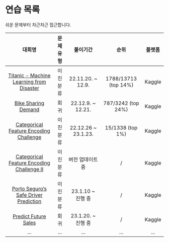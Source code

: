 # 연습 목록

쉬운 문제부터 차근차근 접근합니다.

|대회명|문제유형|풀이기간|순위|플랫폼|
|:-:|:-:|:-:|:-:|:-:|
|[Titanic - Machine Learning from Disaster](https://www.kaggle.com/competitions/titanic)|이진분류|22.11.20. ~ 12.9.|1788/13713 (top 14%)|Kaggle|
|[Bike Sharing Demand](https://www.kaggle.com/competitions/bike-sharing-demand)|회귀|22.12.9. ~ 12.21.|787/3242 (top 24%)|Kaggle|
|[Categorical Feature Encoding Challenge](https://www.kaggle.com/c/cat-in-the-dat)|이진분류|22.12.26 ~ 23.1.23.|15/1338 (top 1%)|Kaggle|
|[Categorical Feature Encoding Challenge II](https://www.kaggle.com/competitions/cat-in-the-dat-ii/code)|이진분류|버전 업데이트 중|/|Kaggle|
|[Porto Seguro’s Safe Driver Prediction](https://www.kaggle.com/c/porto-seguro-safe-driver-prediction)|이진분류|23.1.10 ~ 진행 중|/|Kaggle|
|[Predict Future Sales](https://www.kaggle.com/c/competitive-data-science-predict-future-sales)|회귀|23.1.20. ~ 진행 중|/|Kaggle|
|...|...|...|...|...|
